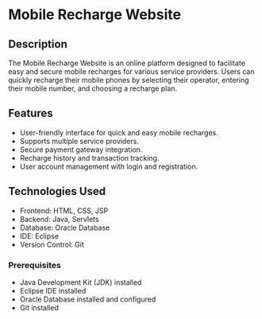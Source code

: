 # Mobile Recharge Website


## Description
The Mobile Recharge Website is an online platform designed to facilitate easy and secure mobile recharges for various service providers. Users can quickly recharge their mobile phones by selecting their operator, entering their mobile number, and choosing a recharge plan.

## Features
- User-friendly interface for quick and easy mobile recharges.
- Supports multiple service providers.
- Secure payment gateway integration.
- Recharge history and transaction tracking.
- User account management with login and registration.

## Technologies Used
- Frontend: HTML, CSS, JSP
- Backend: Java, Servlets
- Database: Oracle Database
- IDE: Eclipse
- Version Control: Git

### Prerequisites
- Java Development Kit (JDK) installed
- Eclipse IDE installed
- Oracle Database installed and configured
- Git installed

